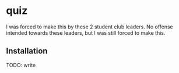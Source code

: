 # quiz

I was forced to make this by these 2 student club leaders. No offense intended towards these leaders, but I was still forced to make this.

## Installation
TODO: write
